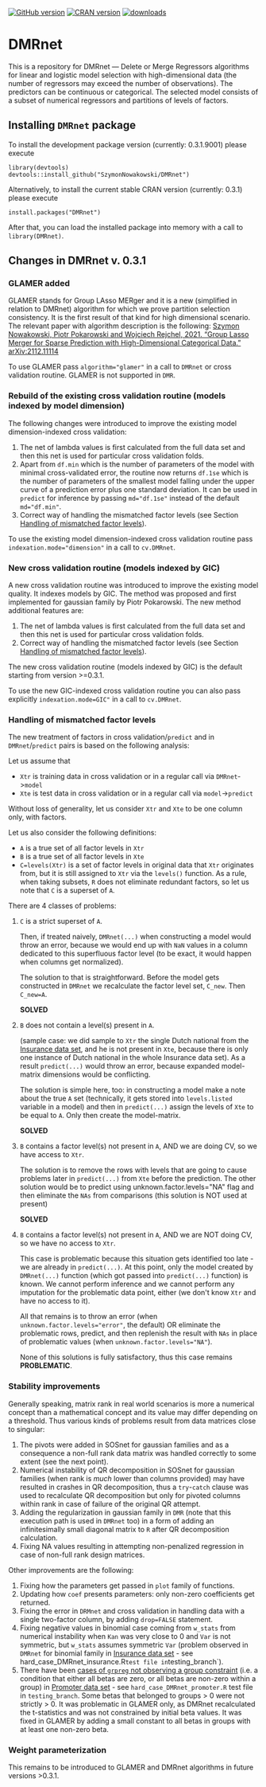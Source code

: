 <!-- badges: start -->
[![GitHub version](https://img.shields.io/endpoint?url=https://raw.githubusercontent.com/SzymonNowakowski/DMRnet/master/.version.json&style=flat&logo=github)](https://github.com/SzymonNowakowski/DMRnet)
[![CRAN version](https://img.shields.io/cran/v/DMRnet?logo=R)](https://cran.r-project.org/package=DMRnet)
[![downloads](https://cranlogs.r-pkg.org/badges/DMRnet)](https://cran.r-project.org/package=DMRnet)
<!-- badges: end -->


# DMRnet

This is a repository for DMRnet — Delete or Merge Regressors algorithms for linear and logistic model selection with high-dimensional data (the number of regressors may exceed the number of observations). The predictors can be continuous or categorical. The selected model consists of a subset of numerical regressors and partitions of levels of factors.

## Installing `DMRnet` package

To install the development package version (currently: 0.3.1.9001) please execute
```
library(devtools)
devtools::install_github("SzymonNowakowski/DMRnet")
```

Alternatively, to install the current stable CRAN version (currently: 0.3.1) please execute

```
install.packages("DMRnet")
```

After that, you can load the installed package into memory with a call to `library(DMRnet)`.


## Changes in DMRnet v. 0.3.1

### GLAMER added

GLAMER stands for Group LAsso MERger and it is a new (simplified in relation to DMRnet) algorithm for which we prove partition selection consistency. It is the first result of that kind for high dimensional scenario. The relevant paper with algorithm description is the following: [Szymon Nowakowski, Piotr Pokarowski and Wojciech Rejchel, 2021. “Group Lasso Merger for Sparse Prediction with High-Dimensional Categorical Data.” arXiv:2112.11114](https://arxiv.org/abs/2112.11114)

To use GLAMER pass `algorithm="glamer"` in a call to `DMRnet` or cross validation routine. GLAMER is not supported in `DMR`.

### Rebuild of the existing cross validation routine (models indexed by model dimension)

The following changes were introduced to improve the existing model dimension-indexed cross validation:
1. The net of lambda values is first calculated from the full data set and then this net is used for particular cross validation folds. 
2. Apart from `df.min` which is the number of parameters of the model with minimal cross-validated error, the routine now returns `df.1se` which is the number of parameters of the smallest model falling under the upper curve of a prediction error plus one standard deviation. It can be used in `predict` for inference by passing `md="df.1se"` instead of the default `md="df.min"`.
3. Correct way of handling the mismatched factor levels (see Section [Handling of mismatched factor levels](#handling-of-mismatched-factor-levels)).

To use the existing model dimension-indexed cross validation routine pass `indexation.mode="dimension"` in a call to `cv.DMRnet`.

### New cross validation routine (models indexed by GIC)

A new cross validation routine was introduced to improve the existing model quality. It indexes models by GIC. The method was proposed and first implemented for gaussian family by Piotr Pokarowski. The new method additional features are:
1. The net of lambda values is first calculated from the full data set and then this net is used for particular cross validation folds. 
2. Correct way of handling the mismatched factor levels (see Section [Handling of mismatched factor levels](#handling-of-mismatched-factor-levels)).


The new cross validation routine (models indexed by GIC) is the default starting from version >=0.3.1.

To use the new GIC-indexed cross validation routine you can also pass explicitly `indexation.mode=GIC"` in a call to `cv.DMRnet`.


### Handling of mismatched factor levels

The new treatment of factors in cross validation/`predict` and in `DMRnet`/`predict` pairs is based on the following analysis:

Let us assume that
- `Xtr` is training data in cross validation or in a regular call via `DMRnet`->`model`
- `Xte` is test data in cross validation or in a regular call via `model`->`predict`

Without loss of generality, let us consider `Xtr` and `Xte` to be one column only, with factors.

Let us also consider the following definitions:
- `A` is a true set of all factor levels in `Xtr`
- `B` is a true set of all factor levels in `Xte`
- `C=levels(Xtr)` is a set of factor levels in original data that `Xtr` originates from, but it is still assigned to `Xtr` via the `levels()` function. As a rule, when taking subsets, `R` does not eliminate redundant factors, so let us note that `C` is a superset of `A`.

There are 4 classes of problems:

1. `C` is a strict superset of `A`.

   Then, if treated naively, `DMRnet(...)` when constructing a model would throw an error,
   because we would end up with `NaN` values in a column dedicated to this superfluous factor level (to be exact, it would happen when columns get normalized).

   The solution to that is straightforward. Before the model gets constructed in `DMRnet` we recalculate the factor level set, `C_new`. Then `C_new=A`.

   **SOLVED**
   
1. `B` does not contain a level(s) present in `A`.

   (sample case: we did sample to `Xtr` the single Dutch national from the [Insurance data set](https://www.kaggle.com/c/prudential-life-insurance-assessment/data), and he is not present in `Xte`,
   because there is only one instance of Dutch national in the whole Insurance data set).
   As a result `predict(...)` would throw an error, because expanded model-matrix dimensions would be conflicting.

   The solution is simple here, too: in constructing a model make a note about the true `A` set (technically, it gets stored into `levels.listed` variable in a model)
   and then in `predict(...)` assign the levels of `Xte` to be equal to `A`. Only then create the model-matrix.

   **SOLVED**
   
1. `B` contains a factor level(s) not present in `A`, AND we are doing CV, so we have access to `Xtr`.

   The solution is to remove the rows with levels that are going to cause problems later in `predict(...)` from `Xte` before the prediction.
   The other solution would be to predict using unknown.factor.levels="NA" flag and then eliminate the `NAs` from comparisons (this solution is NOT used at present)

   **SOLVED**

1. `B` contains a factor level(s) not present in `A`, AND we are NOT doing CV, so we have no access to `Xtr`.

   This case is problematic because this situation gets identified too late - we are already in `predict(...)`.
   At this point, only the model created by `DMRnet(...)` function
   (which got passed into `predict(...)` function) is known.
   We cannot perform inference and we cannot perform any imputation for the problematic data point, either 
   (we don't know `Xtr` and have no access to it).
   
   All that remains is to throw an error (when `unknown.factor.levels="error"`, the default) OR
   eliminate the problematic rows, predict, and then replenish the result with `NAs` in place 
   of problematic values (when `unknown.factor.levels="NA"`).

   None of this solutions is fully satisfactory, thus this case remains **PROBLEMATIC**.

### Stability improvements

Generally speaking, matrix rank in real world scenarios is more a numerical concept than a mathematical concept and its value may differ depending on a threshold. Thus various kinds of problems result from data matrices close to singular:
1. The pivots were added in SOSnet for gaussian families and as a consequence a non-full rank data matrix was handled correctly to some extent (see the next point).
2. Numerical instability of QR decomposition in SOSnet for gaussian families (when rank is *much* lower than columns provided) may have resulted in crashes in QR decomposition, thus a `try`-`catch` clause was used to recalculate QR decomposition but only for pivoted columns within rank in case of failure of the original QR attempt.
3. Adding the regularization in gaussian family in `DMR` (note that this execution path is used in `DMRnet` too) in a form of adding an infinitesimally small diagonal matrix to `R` after QR decomposition calculation.
4. Fixing NA values resulting in attempting non-penalized regression in case of non-full rank design matrices.

Other improvements are the following:
1. Fixing how the parameters get passed in `plot` family of functions.
2. Updating how `coef` presents parameters: only non-zero coefficients get returned.
4. Fixing the error in `DRMnet` and cross validation in handling data with a single two-factor column, by adding `drop=FALSE` statement.
5. Fixing negative values in binomial case coming from `w_stats` from numerical instability when `Kan` was very close to 0 and `Var` is not symmetric, but `w_stats` assumes symmetric `Var` (problem observed in `DMRnet` for binomial family in [Insurance data set](https://www.kaggle.com/c/prudential-life-insurance-assessment/data) - see hard_case_DMRnet_insurance.R` test file in `testing_branch`).
6. There have been [cases of `grpreg` not observing a group constraint](https://github.com/pbreheny/grpreg/issues/54) (i.e. a condition that either all betas are zero, or all betas are non-zero within a group) in [Promoter data set](https://archive.ics.uci.edu/ml/datasets/Molecular+Biology+%28Promoter+Gene+Sequences%29) - see `hard_case_DMRnet_promoter.R` test file in `testing_branch`. Some betas that belonged to groups > 0 were not strictly > 0. It was problematic in GLAMER only, as DMRnet recalculated the t-statistics and was not constrained by initial beta values. It was fixed in GLAMER by adding a small constant to all betas in groups with at least one non-zero beta.

### Weight parameterization

This remains to be introduced to GLAMER and DMRnet algorithms in future versions >0.3.1.
